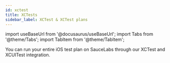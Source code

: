 ```yaml
---
id: xctest 
title: XCTests 
sidebar_label: XCTest & XCTest plans
---
```


import useBaseUrl from '@docusaurus/useBaseUrl';
import Tabs from '@theme/Tabs';
import TabItem from '@theme/TabItem';

You can run your entire iOS test plan on SauceLabs through our XCTest and XCUITest integration. 

